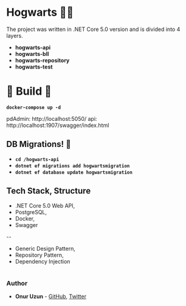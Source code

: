 # Hogwarts 🧙‍♂️

The project was written in .NET Core 5.0 version and is divided into 4 layers.

- **hogwarts-api**
- **hogwarts-bll**
- **hogwarts-repository**
- **hogwarts-test**

# 🎉 Build 🎉

**`docker-compose up -d`**

pdAdmin: http://localhost:5050/
api: http://localhost:1907/swagger/index.html

## DB Migrations! 👀

- **`cd /hogwarts-api`**
- **`dotnet ef migrations add hogwartsmigration`**
- **`dotnet ef database update hogwartsmigration`**

## Tech Stack, Structure

- .NET Core 5.0 Web API,
- PostgreSQL,
- Docker,
- Swagger

--

- Generic Design Pattern,
- Repository Pattern,
- Dependency Injection

#

### Author

- **Onur Uzun** - [GitHub](https://github.com/onuruzun), [Twitter](https://twitter.com/onuriart)
